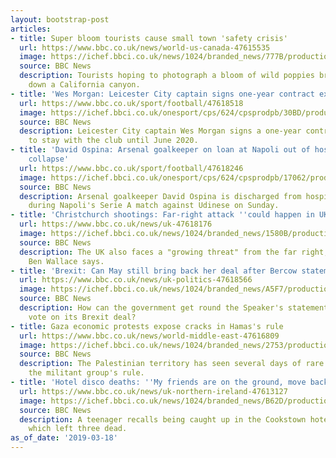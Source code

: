 ```yaml
---
layout: bootstrap-post
articles:
- title: Super bloom tourists cause small town 'safety crisis'
  url: https://www.bbc.co.uk/news/world-us-canada-47615535
  image: https://ichef.bbci.co.uk/news/1024/branded_news/777B/production/_106078503_gettyimages-1135492884.jpg
  source: BBC News
  description: Tourists hoping to photograph a bloom of wild poppies briefly shut
    down a California canyon.
- title: 'Wes Morgan: Leicester City captain signs one-year contract extension'
  url: https://www.bbc.co.uk/sport/football/47618518
  image: https://ichef.bbci.co.uk/onesport/cps/624/cpsprodpb/30BD/production/_106077421_wes_morgan.jpg
  source: BBC News
  description: Leicester City captain Wes Morgan signs a one-year contract extension
    to stay with the club until June 2020.
- title: 'David Ospina: Arsenal goalkeeper on loan at Napoli out of hospital after
    collapse'
  url: https://www.bbc.co.uk/sport/football/47618246
  image: https://ichef.bbci.co.uk/onesport/cps/624/cpsprodpb/17062/production/_106060349_ospina_getty.jpg
  source: BBC News
  description: Arsenal goalkeeper David Ospina is discharged from hospital after collapsing
    during Napoli's Serie A match against Udinese on Sunday.
- title: 'Christchurch shootings: Far-right attack ''could happen in UK too'''
  url: https://www.bbc.co.uk/news/uk-47618176
  image: https://ichef.bbci.co.uk/news/1024/branded_news/1580B/production/_106057088_mosque.jpg
  source: BBC News
  description: The UK also faces a "growing threat" from the far right, security minister
    Ben Wallace says.
- title: 'Brexit: Can May still bring back her deal after Bercow statement?'
  url: https://www.bbc.co.uk/news/uk-politics-47618566
  image: https://ichef.bbci.co.uk/news/1024/branded_news/A5F7/production/_106078424_29d0e379-1c5e-4a63-804d-5ad89dd381e9.jpg
  source: BBC News
  description: How can the government get round the Speaker's statement and get another
    vote on its Brexit deal?
- title: Gaza economic protests expose cracks in Hamas's rule
  url: https://www.bbc.co.uk/news/world-middle-east-47616809
  image: https://ichef.bbci.co.uk/news/1024/branded_news/2753/production/_106076001_125dc247-da01-4392-9090-33cd55757c70.jpg
  source: BBC News
  description: The Palestinian territory has seen several days of rare protests against
    the militant group's rule.
- title: 'Hotel disco deaths: ''My friends are on the ground, move back!'''
  url: https://www.bbc.co.uk/news/uk-northern-ireland-47613127
  image: https://ichef.bbci.co.uk/news/1024/branded_news/B62D/production/_106073664_pacemakercloseuse.jpg
  source: BBC News
  description: A teenager recalls being caught up in the Cookstown hotel incident,
    which left three dead.
as_of_date: '2019-03-18'
---
```


